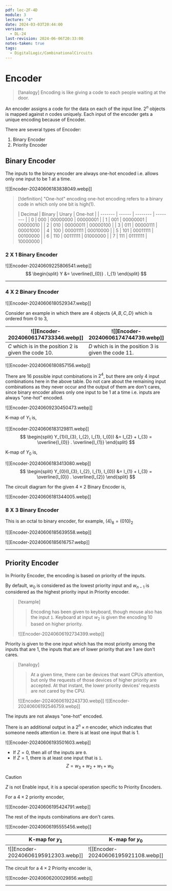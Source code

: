 ```yaml
---
pdf: lec-2F-4D
module: 3
lecture: "4"
date: 2024-03-03T20:44:00
version:
  - DL-24
last-revision: 2024-06-06T20:33:00
notes-taken: true
tags:
  - DigitalLogic/CombinationalCircuits
---
```

# Encoder
> [!analogy] 
> Encoding is like giving a code to each people waiting at the door.

An encoder assigns a code for the data on each of the input line.
$2^n$ objects is mapped against $n$ codes uniquely.
Each input of the encoder gets a unique encoding because of Encoder.

There are several types of Encoder:
1. Binary Encoder
2. Priority Encoder

## Binary Encoder

The inputs to the binary encoder are always one-hot encoded i.e. allows only one input to be $1$ at a time. 

![[Encoder-20240606183838049.webp]]

> [!definition] "One-hot" encoding
> one-hot encoding refers to a binary code in which only one bit is high(1).
> 
> | Decimal | Binary | Unary    | One-hot  |
| ------- | ------ | -------- | -------- |
| 0       | 000    | 00000000 | 00000001 |
| 1       | 001    | 00000001 | 00000010 |
| 2       | 010    | 00000011 | 00000100 |
| 3       | 011    | 00000111 | 00001000 |
| 4       | 100    | 00001111 | 00010000 |
| 5       | 101    | 00011111 | 00100000 |
| 6       | 110    | 00111111 | 01000000 |
| 7       | 111    | 01111111 | 10000000 |


### 2 X 1 Binary Encoder

![[Encoder-20240609225806541.webp]]
$$
\begin{split}
Y &= \overline{I_{0}} . I_{1}
\end{split}
$$

---
### 4 X 2 Binary Encoder

![[Encoder-20240606180529347.webp]]

Consider an example in which there are 4 objects $\{A, B, C, D\}$ which is ordered from $0$ to $3$,

| ![[Encoder-20240606174733346.webp]]                      | ![[Encoder-20240606174744739.webp]]                      |
| -------------------------------------------------------- | -------------------------------------------------------- |
| $C$ which is in the position $2$ is given the code $10$. | $D$ which is in the position $3$ is given the code $11$. |

![[Encoder-20240606180857156.webp]]

There are 16 possible input combinations in $2^4$, but there are only $4$ input combinations here in the above table. 
Do not care about the remaining input combinations as they never occur and the output of them are don't cares, since binary encoder allows only one input to be $1$ at a time i.e. inputs are always "one-hot" encoded.

![[Encoder-20240609230450473.webp]]

K-map of $Y_{1}$ is,

![[Encoder-20240606183129811.webp]]
$$
\begin{split}
Y_{1}(I_{3}, I_{2}, I_{1}, I_{0}) 
&= I_{2} + I_{3} = \overline{I_{0}} . \overline{I_{1}}
\end{split}
$$

K-map of $Y_{0}$ is,

![[Encoder-20240606183413080.webp]]
$$
\begin{split}
Y_{0}(I_{3}, I_{2}, I_{1}, I_{0}) 
&= I_{1} + I_{3} = \overline{I_{0}} . \overline{I_{2}}
\end{split}
$$

The circuit diagram for the given $4 \times 2$ Binary Encoder is,

![[Encoder-20240606181344005.webp]]

### 8 X 3 Binary Encoder

This is an octal to binary encoder, for example, $(4)_{8} = (010)_{2}$

![[Encoder-20240606185639558.webp]]

![[Encoder-20240606185616757.webp]]

---
## Priority Encoder

In Priority Encoder, the encoding is based on priority of the inputs.

By default, $w_{0}$ is considered as the lowest priority input and $w_{n-1}$ is considered as the highest priority input in Priority encoder.

> [!example] 
>> Encoding has been given to keyboard, though mouse also has the input `1`. Keyboard at input $w_{2}$ is given the encoding $10$ based on higher priority.
>
> ![[Encoder-20240606192734399.webp]]

Priority is given to the one input which has the most priority among the inputs that are 1, the inputs that are of lower priority that are 1 are don't cares.

> [!analogy] 
>> At a given time, there can be devices that want CPUs attention, but only the requests of those devices of higher priority are accepted.
>> At that instant, the lower priority devices' requests are not cared by the CPU.
>
> ![[Encoder-20240606192243730.webp]]
> ![[Encoder-20240606192546759.webp]]

The inputs are not always "one-hot" encoded.

There is an additional output in a $2^n \times n$ encoder, which indicates that someone needs attention i.e. there is at least one input that is 1.

![[Encoder-20240606193501603.webp]]

- If $Z = 0$, then all of the inputs are `0`.
- If $Z = 1$, there is at least one input that is `1`.
$$Z = w_{3} + w_{2} + w_{1} + w_{0}$$
> [!caution] 
> $Z$ is not Enable input, it is a special operation specific to Priority Encoders.

For a $4 \times 2$ priority encoder,

![[Encoder-20240606195424791.webp]]

The rest of the inputs combinations are don't cares.

![[Encoder-20240606195555456.webp]]

| K-map for $y_{1}$                   | K-map for $y_{0}$                   | K-map for $z$                       |
| ----------------------------------- | ----------------------------------- | ----------------------------------- |
| ![[Encoder-20240606195912303.webp]] | ![[Encoder-20240606195921108.webp]] | ![[Encoder-20240606195930922.webp]] |

The circuit for a $4 \times 2$ Priority encoder is,

![[Encoder-20240606200029856.webp]]

---